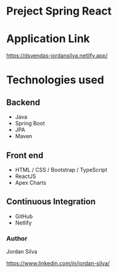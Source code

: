 # Preject Spring React

# Application Link
https://dsvendas-jordansilva.netlify.app/


# Technologies used
## Backend
- Java
- Spring Boot
- JPA
- Maven

## Front end
- HTML / CSS / Bootstrap / TypeScript
- ReactJS
- Apex Charts

## Continuous Integration
- GitHub
- Netlify

### Author
Jordan Silva

https://www.linkedin.com/in/jordan-silva/
